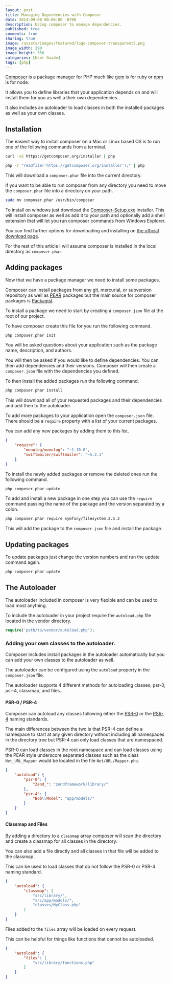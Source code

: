 ```yaml
---
layout: post
title: Managing Dependencies with Composer
date: 2014-09-08 00:00:00 -0700
description: Using composer to manage dependencies.
published: true
comments: true
sharing: true
image: /assets/images/featured/logo-composer-transparent5.png
image_width: 290
image_height: 356
categories: [User Guide]
tags: [php]
---
```


[Composer](http://getcomposer.org) is a package manager for PHP much like [gem](https://rubygems.org/) is for ruby or [npm](https://www.npmjs.org/) is for node.

It allows you to define libraries that your application depends on and will install them for you as well a their own dependencies.

It also includes an autoloader to load classes in both the installed packages as well as your own classes.

<!--more-->

## Installation

The easiest way to install composer on a Mac or Linux based OS is to run one of the following commands from a terminal.

```bash
curl -sS https://getcomposer.org/installer | php
```

```bash
php -r "readfile('https://getcomposer.org/installer');" | php
```

This will download a `composer.phar` file into the current directory.

If you want to be able to run composer from any directory you need to move the `composer.phar` file into a directory on your path.

```bash
sudo mv composer.phar /usr/bin/composer
```

To install on windows just download the [Composer-Setup.exe](https://getcomposer.org/Composer-Setup.exe) installer.
This will install composer as well as add it to your path and optionally add a shell extension that will let you run composer commands from Windows Explorer.

You can find further options for downloading and installing on [the official download page](https://getcomposer.org/download/).

For the rest of this article I will assume composer is installed in the local directory as `composer.phar`.

## Adding packages

Now that we have a package manager we need to install some packages.

Composer can install packages from any git, mercurial, or subversion repository as well as [PEAR](http://pear.php.net/) packages but the main source for composer packages is [Packagist](https://packagist.org/).

To install a package we need to start by creating a `composer.json` file at the root of our project.

To have composer create this file for you run the following command.

```bash
php composer.phar init
```
You will be asked questions about your application such as the package name, description, and authors.

You will then be asked if you would like to define dependencies.
You can then add dependencies and their versions.
Composer will then create a `composer.json` file with the dependencies you defined.

To then install the added packages run the following command.

```bash
php composer.phar install
```

This will download all of your requested packages and their dependencies and add then to the autoloader.

To add more packages to your application open the `composer.json` file.
There should be a `require` property with a list of your current packages.

You can add any new packages by adding them to this list.

```json
{
    "require": {
        "monolog/monolog": "~1.10.0",
        "swiftmailer/swiftmailer": "~5.2.1"
    }
}
```

To install the newly added packages or remove the deleted ones run the following command.

```bash
php composer.phar update
```

To add and install a new package in one step you can use the `require` command passing the name of the package and the version separated by a colon.

```bash
php composer.phar require symfony/filesystem:2.5.3
```
This will add the package to the `composer.json` file and install the package.


## Updating packages

To update packages just change the version numbers and run the update command again.

```bash
php composer.phar update
```

## The Autoloader

The autoloader included in composer is very flexible and can be used to load most anything.

To include the autoloader in your project require the `autoload.php` file located in the vendor directory.

```php
require('path/to/vendor/autoload.php');
```

### Adding your own classes to the autoloader.

Composer includes install packages in the autoloader automatically but you can add your own classes to the autoloader as well.

The autoloader can be configured using the `autoload` property in the `composer.json` file.

The autoloader supports 4 different methods for autoloading classes, psr-0, psr-4, classmap, and files.

#### PSR-0 / PSR-4

Composer can autoload any classes following either the [PSR-0](http://www.php-fig.org/psr/psr-0/) or the [PSR-4](http://www.php-fig.org/psr/psr-4/) naming standards.

The main differences between the two is that PSR-4 can define a namespace to start at any given directory without including all namespaces in the directory tree but PSR-4 can only load classes that are namespaced.

PSR-0 can load classes in the root namespace and can load classes using the PEAR style underscore separated classes such as the class `Net_URL_Mapper` would be located in the file `Net/URL/Mapper.php`.

```json
{
    "autoload": {
        "psr-0": {
            "Zend_": "zendframework/library/"
        },
        "psr-4": {
            "Bob\\Model": "app/models/"
        }
    }
}
```

#### Classmap and Files

By adding a directory to a `classmap` array composer will scan the directory and create a classmap for all classes in the directory.

You can also add a file directly and all classes in that file will be added to the classmap.

This can be used to load classes that do not follow the PSR-0 or PSR-4 naming standard.

```json
{
    "autoload": {
        "classmap": [
            "src/library/",
            "src/app/models/",
            "classes/MyClass.php"
        ]
    }
}
```

Files added to the `files` array will be loaded on every request.

This can be helpful for things like functions that cannot be autoloaded.

```json
{
    "autoload": {
        "files": [
            "src/library/functions.php"
        ]
    }
}
```
